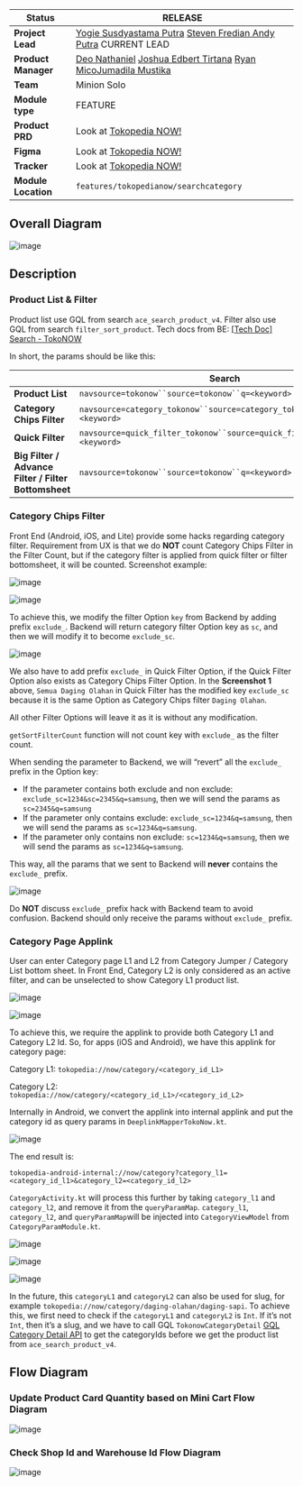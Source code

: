 <!--left header table-->
| **Status** | <!--start status:GREEN-->RELEASE<!--end status--> |
| --- | --- |
| **Project Lead** | [Yogie Susdyastama Putra](https://tokopedia.atlassian.net/wiki/people/5c6bf2e6f1a05835f933bf30?ref=confluence) [Steven Fredian Andy Putra](https://tokopedia.atlassian.net/wiki/people/557058:20782bf2-2a29-413c-b75c-ce30c92cad9e?ref=confluence) <!--start status:BLUE-->CURRENT LEAD<!--end status-->  |
| **Product Manager** | [Deo Nathaniel](https://tokopedia.atlassian.net/wiki/people/5c6be6f577edd55f716a2258?ref=confluence) [Joshua Edbert Tirtana](https://tokopedia.atlassian.net/wiki/people/60f7ac85f026ab007029a6bf?ref=confluence) [Ryan Mico](https://tokopedia.atlassian.net/wiki/people/5c6bedd8cff26405c30ad1b1?ref=confluence)[Jumadila Mustika](https://tokopedia.atlassian.net/wiki/people/61c037f6a54af90069a11858?ref=confluence)  |
| **Team** | Minion Solo |
| **Module type** | <!--start status:YELLOW-->FEATURE<!--end status--> |
| **Product PRD** | Look at [Tokopedia NOW!](/wiki/spaces/PA/pages/1576539971)  |
| **Figma** | Look at [Tokopedia NOW!](/wiki/spaces/PA/pages/1576539971)  |
| **Tracker** | Look at [Tokopedia NOW!](/wiki/spaces/PA/pages/1576539971)  |
| **Module Location** | `features/tokopedianow/searchcategory` | `features/tokopedianow/search` | `features/tokopedianow/category` |

<!--toc-->

## **Overall Diagram**

![image](../res/searchcategory_overall_diagram.png)

## **Description**

### Product List & Filter

Product list use GQL from search `ace_search_product_v4`. Filter also use GQL from search `filter_sort_product`. Tech docs from BE: [[Tech Doc] Search - TokoNOW](/wiki/spaces/SE/pages/1445855269) 

In short, the params should be like this:



|  | **Search** | **Category** |
| --- | --- | --- |
| **Product List** | `navsource=tokonow``source=tokonow``q=<keyword>` | `navsource=tokonow_directory``source=tokonow_directory``srp_page_id=<category_id_L1>` |
| **Category Chips Filter** | `navsource=category_tokonow``source=category_tokonow``q=<keyword>` | `navsource=category_tokonow_directory``source=category_tokonow_directory``srp_page_id=<category_id_L1>` |
| **Quick Filter** | `navsource=quick_filter_tokonow``source=quick_filter_tokonow``q=<keyword>` | `navsource=quick_filter_tokonow_directory``source=quick_filter_tokonow_directory``srp_page_id=<category_id_L1>` |
| **Big Filter / Advance Filter / Filter Bottomsheet** | `navsource=tokonow``source=tokonow``q=<keyword>` | `navsource=tokonow_directory``source=tokonow_directory``srp_page_id=<category_id_L1>` |

### Category Chips Filter

Front End (Android, iOS, and Lite) provide some hacks regarding category filter. Requirement from UX is that we do **NOT** count Category Chips Filter in the Filter Count, but if the category filter is applied from quick filter or filter bottomsheet, it will be counted. Screenshot example:

![image](../res/searchcategory_filter_category_l2_selected.png)

![image](../res/searchcategory_filter_category_l3_selected.png)

To achieve this, we modify the filter Option `key` from Backend by adding prefix `exclude_`. Backend will return category filter Option key as `sc`, and then we will modify it to become `exclude_sc`.

![image](../res/searchcategory_copy_option_code.png)

We also have to add prefix `exclude_` in Quick Filter Option, if the Quick Filter Option also exists as Category Chips Filter Option. In the **Screenshot 1** above, `Semua Daging Olahan` in Quick Filter has the modified key `exclude_sc` because it is the same Option as Category Chips filter `Daging Olahan`. 

All other Filter Options will leave it as it is without any modification.

`getSortFilterCount` function will not count key with `exclude_` as the filter count.

When sending the parameter to Backend, we will “revert” all the `exclude_` prefix in the Option key:

- If the parameter contains both exclude and non exclude: `exclude_sc=1234&sc=2345&q=samsung`, then we will send the params as `sc=2345&q=samsung`
- If the parameter only contains exclude: `exclude_sc=1234&q=samsung`, then we will send the params as `sc=1234&q=samsung`.
- If the parameter only contains non exclude: `sc=1234&q=samsung`, then we will send the params as `sc=1234&q=samsung`.

This way, all the params that we sent to Backend will **never** contains the `exclude_` prefix.

![image](../res/searchcategory_create_params_code.png)

 

Do **NOT** discuss `exclude_` prefix hack with Backend team to avoid confusion. Backend should only receive the params without `exclude_` prefix.

### Category Page Applink

User can enter Category page L1 and L2 from Category Jumper / Category List bottom sheet. In Front End, Category L2 is only considered as an active filter, and can be unselected to show Category L1 product list.

![image](../res/searchcategory_categorylist_bottomsheet.png)

![image](../res/searchcategory_filter_category_l2_l3_selected.png)

To achieve this, we require the applink to provide both Category L1 and Category L2 Id. So, for apps (iOS and Android), we have this applink for category page:

Category L1: `tokopedia://now/category/<category_id_L1>`

Category L2: `tokopedia://now/category/<category_id_L1>/<category_id_L2>`

Internally in Android, we convert the applink into internal applink and put the category id as query params in `DeeplinkMapperTokoNow.kt`.

![image](../res/searchcategory_get_registered_navigation_code.png)

The end result is:

`tokopedia-android-internal://now/category?category_l1=<category_id_l1>&category_l2=<category_id_l2>`

`CategoryActivity.kt` will process this further by taking `category_l1` and `category_l2`, and remove it from the `queryParamMap`. `category_l1`, `category_l2`, and `queryParamMap`will be injected into `CategoryViewModel` from `CategoryParamModule.kt`.

![image](../res/searchcategory_get_component_code.png)

![image](../res/searchcategory_category_param_module_code.png)

![image](../res/searchcategory_category_view_model_code.png)

In the future, this `categoryL1` and `categoryL2` can also be used for slug, for example `tokopedia://now/category/daging-olahan/daging-sapi`. To achieve this, we first need to check if the `categoryL1` and `categoryL2` is `Int`. If it’s not `Int`, then it’s a slug, and we have to call GQL `TokonowCategoryDetail` [GQL Category Detail API](/wiki/spaces/TokoNow/pages/1456342232/GQL+Category+Detail+API) to get the categoryIds before we get the product list from `ace_search_product_v4`. 

## **Flow Diagram**

### Update Product Card Quantity based on Mini Cart Flow Diagram

![image](../res/searchcategory_update_quantity_flow_diagram.png)

### Check Shop Id and Warehouse Id Flow Diagram

![image](../res/searchcategory_get_shop_and_warehouse_flow_diagram.png)

